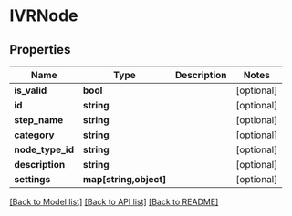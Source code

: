# IVRNode

## Properties
Name | Type | Description | Notes
------------ | ------------- | ------------- | -------------
**is_valid** | **bool** |  | [optional] 
**id** | **string** |  | [optional] 
**step_name** | **string** |  | [optional] 
**category** | **string** |  | [optional] 
**node_type_id** | **string** |  | [optional] 
**description** | **string** |  | [optional] 
**settings** | **map[string,object]** |  | [optional] 

[[Back to Model list]](../README.md#documentation-for-models) [[Back to API list]](../README.md#documentation-for-api-endpoints) [[Back to README]](../README.md)


